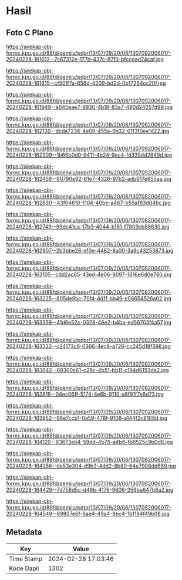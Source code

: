 # Hasil

## Foto C Plano

https://sirekap-obj-formc.kpu.go.id/88fd/pemilu/pdpr/13/07/09/20/06/1307092006017-20240228-161612--7c67312e-177d-437c-87f0-bfccead24caf.jpg

https://sirekap-obj-formc.kpu.go.id/88fd/pemilu/pdpr/13/07/09/20/06/1307092006017-20240228-161815--cf50ff7a-656d-4209-bd2d-0b17264cc20f.jpg

https://sirekap-obj-formc.kpu.go.id/88fd/pemilu/pdpr/13/07/09/20/06/1307092006017-20240228-161949--a045eae7-9930-4b18-83a7-490d24057d99.jpg

https://sirekap-obj-formc.kpu.go.id/88fd/pemilu/pdpr/13/07/09/20/06/1307092006017-20240228-162130--dcda7236-4e09-455a-9b32-01f3f0ee1d22.jpg

https://sirekap-obj-formc.kpu.go.id/88fd/pemilu/pdpr/13/07/09/20/06/1307092006017-20240228-162309--1b66b0d9-9411-4b24-9ec4-fd339dd2849d.jpg

https://sirekap-obj-formc.kpu.go.id/88fd/pemilu/pdpr/13/07/09/20/06/1307092006017-20240228-162456--60790e92-81e7-4326-97b2-adb617e955aa.jpg

https://sirekap-obj-formc.kpu.go.id/88fd/pemilu/pdpr/13/07/09/20/06/1307092006017-20240228-162630--43f04610-1104-40be-a467-b59af83d04bc.jpg

https://sirekap-obj-formc.kpu.go.id/88fd/pemilu/pdpr/13/07/09/20/06/1307092006017-20240228-162749--99dc41ca-17b3-4044-b161-f7809cb88630.jpg

https://sirekap-obj-formc.kpu.go.id/88fd/pemilu/pdpr/13/07/09/20/06/1307092006017-20240228-162907--2b3bbe28-e10e-4482-8a00-3a9c43253873.jpg

https://sirekap-obj-formc.kpu.go.id/88fd/pemilu/pdpr/13/07/09/20/06/1307092006017-20240228-163105--cdd2ac65-43ed-4e06-9097-1616e6d0e780.jpg

https://sirekap-obj-formc.kpu.go.id/88fd/pemilu/pdpr/13/07/09/20/06/1307092006017-20240228-163225--805de9bc-70f4-4d1f-bb49-c06654526a02.jpg

https://sirekap-obj-formc.kpu.go.id/88fd/pemilu/pdpr/13/07/09/20/06/1307092006017-20240228-163359--41d6e52c-0328-48e2-b4ba-ed56703f4a57.jpg

https://sirekap-obj-formc.kpu.go.id/88fd/pemilu/pdpr/13/07/09/20/06/1307092006017-20240228-163522--c24173c6-0366-4ec8-a726-cc245d18f398.jpg

https://sirekap-obj-formc.kpu.go.id/88fd/pemilu/pdpr/13/07/09/20/06/1307092006017-20240228-163642--69300c61-c26c-4b51-bb11-c194d6153da2.jpg

https://sirekap-obj-formc.kpu.go.id/88fd/pemilu/pdpr/13/07/09/20/06/1307092006017-20240228-163818--04ec06ff-5174-4e6b-9110-a8f91f7e6d73.jpg

https://sirekap-obj-formc.kpu.go.id/88fd/pemilu/pdpr/13/07/09/20/06/1307092006017-20240228-163952--98e7ccb1-0a59-478f-9108-a144f2c8108d.jpg

https://sirekap-obj-formc.kpu.go.id/88fd/pemilu/pdpr/13/07/09/20/06/1307092006017-20240228-164120--63673eb4-59dd-4b76-a4b6-fb6525c9b0d8.jpg

https://sirekap-obj-formc.kpu.go.id/88fd/pemilu/pdpr/13/07/09/20/06/1307092006017-20240228-164256--da53e304-d9b3-4dd2-8b80-64e7908dd669.jpg

https://sirekap-obj-formc.kpu.go.id/88fd/pemilu/pdpr/13/07/09/20/06/1307092006017-20240228-164429--7d758d5c-d49b-4176-9806-359ba647b8a2.jpg

https://sirekap-obj-formc.kpu.go.id/88fd/pemilu/pdpr/13/07/09/20/06/1307092006017-20240228-164549--69807e6f-6ae4-49a4-9bc4-1b1184f49b08.jpg


## Metadata

| Key        | Value               |
| ---------- | ------------------- |
| Time Stamp | 2024-02-28 17:03:46 |
| Kode Dapil | 1302                |



